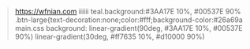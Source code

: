 
> https://wfnian.com
iiiiii
teal.background:#3AA17E 10%, #00537E 90%
.btn-large{text-decoration:none;color:#fff;background-color:#26a69a
main.css background: linear-gradient(90deg, #3AA17E 10%, #00537E 90%)
linear-gradient(30deg, #ff7635 10%, #d10000 90%)